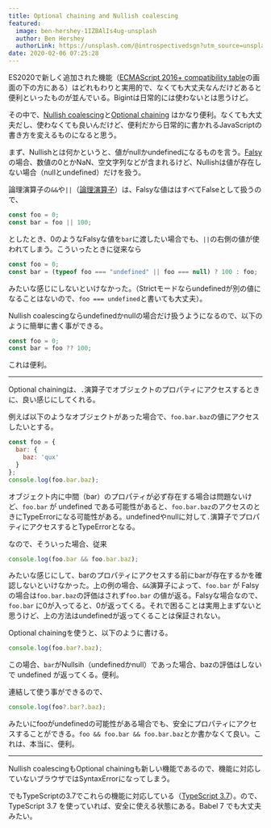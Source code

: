 ```yaml
---
title: Optional chaining and Nullish coalescing
featured:
  image: ben-hershey-1IZBAlIs4ug-unsplash
  author: Ben Hershey
  authorLink: https://unsplash.com/@introspectivedsgn?utm_source=unsplash&utm_medium=referral&utm_content=creditCopyText
date: 2020-02-06 07:25:28
---
```

ES2020で新しく追加された機能（[ECMAScript 2016+ compatibility table](https://kangax.github.io/compat-table/es2016plus/)の画面の下の方にある）はどれもわりと実用的で、なくても大丈夫なんだけどあると便利といったものが並んでいる。Bigintは日常的には使わないとは思うけど。

その中で、[Nullish coalescing](https://developer.mozilla.org/en-US/docs/Web/JavaScript/Reference/Operators/Nullish_coalescing_operator)と[Optional chaining](https://developer.mozilla.org/ja/docs/Web/JavaScript/Reference/Operators/Optional_chaining) はかなり便利。なくても大丈夫だし、使わなくても良いんだけど、便利だから日常的に書かれるJavaScriptの書き方を変えるものになると思う。<!-- more -->

まず、Nullishとは何かというと、値がnullかundefinedになるものを言う。[Falsy](https://developer.mozilla.org/ja/docs/Glossary/Falsy)の場合、数値の0とかNaN、空文字列などが含まれるけど、Nullishは値が存在しない場合（nullとundefined）だけを扱う。

論理演算子の`&&`や`||`（[論理演算子](https://developer.mozilla.org/ja/docs/Web/JavaScript/Reference/Operators/Logical_Operators)）は、Falsyな値ははすべてFalseとして扱うので、

```javascript
const foo = 0;
const bar = foo || 100;
```

としたとき、0のようなFalsyな値を`bar`に渡したい場合でも、`||`の右側の値が使われてしまう。こういったときに従来なら

```javascript
const foo = 0;
const bar = (typeof foo === "undefined" || foo === null) ? 100 : foo;
```
みたいな感じにしないといけなかった。（Strictモードならundefinedが別の値になることはないので、`foo === undefined`と書いても大丈夫）。

Nullish coalescingならundefinedかnullの場合だけ扱うようになるので、以下のように簡単に書く事ができる。

```javascript
const foo = 0;
const bar = foo ?? 100;
```

これは便利。

----
Optional chainingは、`.`演算子でオブジェクトのプロパティにアクセスするときに、良い感じにしてくれる。

例えば以下のようなオブジェクトがあった場合で、`foo.bar.baz`の値にアクセスしたいとする。

```javascript
const foo = {
  bar: {
    baz: 'qux'
  }
};
console.log(foo.bar.baz);
```

オブジェクト内に中間（bar）のプロパティが必ず存在する場合は問題ないけど、`foo.bar` が undefined である可能性があると、`foo.bar.baz`のアクセスのときにTypeErrorになる可能性がある。undefinedやnullに対して`.`演算子でプロパティにアクセスするとTypeErrorとなる。

なので、そういった場合、従来

```javascript
console.log(foo.bar && foo.bar.baz);
```

みたいな感じにして、barのプロパティにアクセスする前にbarが存在するかを確認しないといけなかった。上の例の場合、`&&`演算子によって、`foo.bar` が Falsy の場合は`foo.bar.baz`の評価はされず`foo.bar` の値が返る。Falsyな場合なので、`foo.bar` に0が入ってると、0が返ってくる。それで困ることは実用上まずないと思うけど、上の方法はundefinedが返ってくることは保証されない。

Optional chainingを使うと、以下のように書ける。

```javascript
console.log(foo.bar?.baz);
```

この場合、`bar`がNullsih（undefinedかnull）であった場合、bazの評価はしないで undefined が返ってくる。便利。

連結して使う事ができるので、
```javascript
console.log(foo?.bar?.baz);
```
みたいにfooがundefinedの可能性がある場合でも、安全にプロパティにアクセスすることができる。`foo && foo.bar && foo.bar.baz`とか書かなくて良い。これは、本当に、便利。

----

Nullish coalescingもOptional chainingも新しい機能であるので、機能に対応していないブラウザではSyntaxErrorになってしまう。

でもTypeScriptの3.7でこれらの機能に対応している（[TypeScript 3.7](https://www.typescriptlang.org/docs/handbook/release-notes/typescript-3-7.html)）。ので、TypeScript 3.7 を使っていれば、安全に使える状態にある。Babel 7 でも大丈夫みたい。
